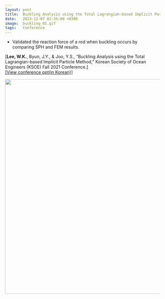 ```yaml
---
layout: post
title:  Buckling Analysis using the Total Lagrangian-based Implicit Particle Method
date:   2023-12-07 02:35:00 +0300
image:  buckling_01.gif
tags:   Conference
---
```

* Validated the reaction force of a rod when buckling occurs by comparing SPH and FEM results.

[<b>Lee, W.K.</b>, Byun, J.Y., & Joo, Y.S., “Buckling Analysis using the Total Lagrangian-based Implicit Particle Method,”
Korean Society of Ocean Engineers (KSOE) Fall 2021 Conference.]\
[[View conference ppt(in Korean)]][ppt]

<img src="/wanki/images/buckling_02.jpg" alt="" data-action="zoom" style="display: block; margin: 0 auto; width: 700px;;" class="">

[ppt]: https://drive.google.com/file/d/1Uv-WKdlNeOv0rxecqYS_uu1UDpA-7eVC/view?usp=sharing